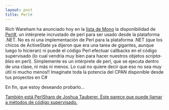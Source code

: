 ```yaml
---
layout: post
title: Perl#
---
```


Rich Wareham ha anunciado hoy en la <a href="http://lists.ximian.com/mailman/listinfo/mono-list">lista de Mono</a> la disponibilidad de 
<a title="Embedded Perl Interpreter for .NET/Mono - Rich Wareham's Web-site" href="http://charon.ucam.org/mason/software/perl-sharp.html"> Perl#</a>, un intérprete incrustado de perl para ser usado desde la plataforma .NET.
No es ni una implementación de Perl para la plataforma .NET (que los chicos de ActiveState ya dijeron que era una tarea de gigantes, aunque luego lo hicieran) ni puede el código Perl efectuar callbacks en el código supervisado (lo cual vendría muy bien para hacer nuestros objetos <em lang="en">scriptables</em> en perl). Simplemente es un intérprete de perl, que se ejecuta dentro de una clase, ni más ni menos. Lo cual no quiere decir que eso no sea muy útil ni mucho menos!! Imagínate toda la potencia del CPAN disponible desde tus proyectos en C#

En fin, que estoy deseando probarlo...

<ins datetime="2004-04-13T13:51:00+02:00">También está <a href="http://taubz.for.net/code/perlsharp/">PerlSharp</a> de Joshua Tauberer. Éste parece que puede llamar a métodos de código supervisado.</ins>

